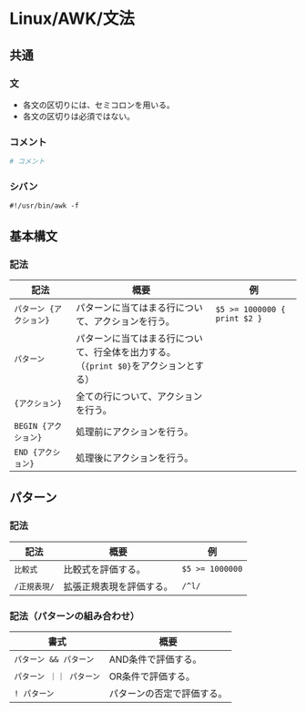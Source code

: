 # Linux/AWK/文法

## 共通

### 文

- 各文の区切りには、セミコロンを用いる。
- 各文の区切りは必須ではない。

### コメント

```awk
# コメント
```

### シバン

```text
#!/usr/bin/awk -f
```

## 基本構文

### 記法

| 記法                    | 概要                                                         | 例                           |
| ----------------------- | ------------------------------------------------------------ | ---------------------------- |
| `パターン {アクション}` | パターンに当てはまる行について、アクションを行う。           | `$5 >= 1000000 { print $2 }` |
| `パターン`              | パターンに当てはまる行について、行全体を出力する。<br />（`{print $0}`をアクションとする） |                              |
| `{アクション}`          | 全ての行について、アクションを行う。                         |                              |
| `BEGIN {アクション}`    | 処理前にアクションを行う。                                   |                              |
| `END {アクション}`      | 処理後にアクションを行う。                                   |                              |

## パターン

### 記法

| 記法         | 概要                     | 例              |
| ------------ | ------------------------ | --------------- |
| `比較式`     | 比較式を評価する。       | `$5 >= 1000000` |
| `/正規表現/` | 拡張正規表現を評価する。 | `/^l/`          |

### 記法（パターンの組み合わせ）

| 書式                   | 概要                       |
| ---------------------- | -------------------------- |
| `パターン && パターン` | AND条件で評価する。        |
| `パターン ｜｜ パターン` | OR条件で評価する。         |
| `! パターン`           | パターンの否定で評価する。 |
